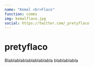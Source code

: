 ```yaml
---
name: "Kemal <br>Flaco"
function: comms
img: kemalflaco.jpg
social: https://twitter.com/_pretyflaco
---
```


# pretyflaco
 
Blablablablablablablabla
blablablabla
